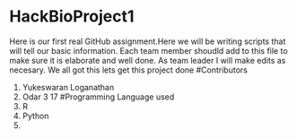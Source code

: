 # HackBioProject1
Here is our first real GitHub assignment.Here we will be writing scripts that will tell our basic information. 
Each team member shoudld add to this file to make sure it is elaborate and well done. As team leader I will make edits as necesary. We all got this lets get this project done
#Contributors
1. Yukeswaran Loganathan
2. Odar
3
17
#Programming Language used
1. R
2. Python
3. 
